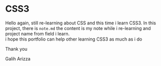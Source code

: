 # CSS3  
Hello again, still re-learning about CSS and this time i learn CSS3. In this project, there is ```note.md``` the content is my note while i re-learning and project name from field i learn.  
i hope this portfolio can help other learning CSS3 as much as i do  
  
Thank you  
  
Galih Arizza

